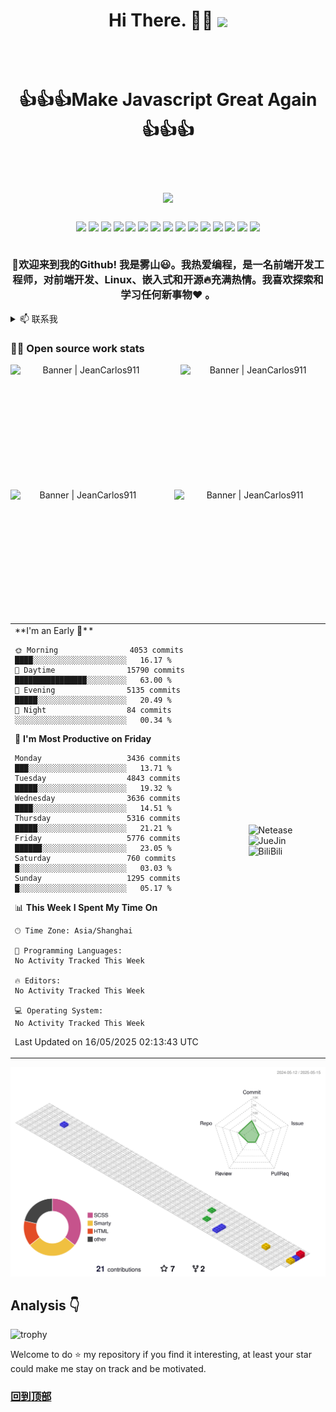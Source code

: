 <!-- slogan -->
<h1 align="center">
  <p>Hi There. 👋🤓  <img align="center" src="https://profile-counter.glitch.me/beer-on-ice/count.svg" /></p>
  <br/>
  <p align="center">👍👍👍Make Javascript Great Again👍👍👍</p>
  <br/>
  <a href="https://nav.666986.xyz/">
    <img src="https://capsule-render.vercel.app/api?type=Waving&color=timeGradient&height=250&animation=fadeIn&section=header&text=%E9%9B%BE%E5%B1%B1&fontSize=68">
  </a>
</h1>

<h3 align="center">
  <!-- 个人资料徽标 -->
  <div align="center">
   <img src="http://views.whatilearened.today/views/github/beer-on-ice/views.svg"/>
   <a href="https://github.com/beer-on-ice/"><img src="https://img.shields.io/github/followers/beer-on-ice?color=%234CC61E&label=GitHub%20Followers%20%3A"/></a>
   <a href="https://github.com/beer-on-ice/"><img src="https://badges.frapsoft.com/os/v2/open-source.svg?v=103"/></a>
   <a href="mailto:li997477295@outlook.com"><img src="https://img.shields.io/badge/Ask%20me-anything-1abc9c.svg"/></a>
   <a href="https://www.vuejs.com"><img src="https://img.shields.io/badge/Front End-VUEJS-42b883"/></a>
   <a href="https://nodejs.org"><img src="https://img.shields.io/badge/Back End-Node.js-f55247"/></a>
   <a href="https://www.mongodb.com"><img src="https://img.shields.io/badge/Database-MongoDB-orange"/></a>
   <a href="https://shields.io/"><img src="https://img.shields.io/badge/badges-awesome-green.svg"/></a>
   <a href="https://www.linkedin.com/in/%E9%94%A6-%E6%9D%8E-239a4b183/"><img src="https://img.shields.io/badge/LinkedIn-contact%20me-blue"></a>
   <a href="https://blog.orcat.cn"><img src="https://img.shields.io/badge/Blog-孤独的箭-red"></a>
   <img src="https://img.shields.io/website?label=Website%20status%20%3A&url=https%3A%2F%2Fdaniels-roth-stan.fr%2F"/>
   <a href="https://www.archlinux.org/"><img src="https://img.shields.io/badge/OS-Arch%20Linux-33aadd?style=flat-square&logo=arch-linux&logoColor=ffffff"></a>
   <a href="https://www.apple.com/"><img src="https://img.shields.io/badge/apple-iphone-f5010c?style=flat-square&logo=apple&logoColor=ffffff"></a>
   <a href="javascript:;"><img src="https://img.shields.io/badge/-Nintendo%20Switch-e60012?style=flat-square&logo=nintendo%20switch&logoColor=ffffff"></a>
   <a href="javascript:;"><img src="https://img.shields.io/badge/Steam-171a21?style=flat-square&logo=steam&logoColor=ffffff"></a>
  </div>
  <br/>
  <p>🎉欢迎来到我的Github! 我是雾山😃。我热爱编程，是一名前端开发工程师，对前端开发、Linux、嵌入式和开源🔥充满热情。我喜欢探索和学习任何新事物❤️ 。</p>
</h3>

<!-- 动态打字效果 -->
<!--  <h1 align="center">
  <a href="https://nav.666986.xyz/">
    <img src="https://readme-typing-svg.herokuapp.com/?lines=console.log(%22Hello%2C%20World!%22);Happy!&center=true&size=27">
  </a>
</h1>  -->

<!-- 联系我 -->
<details>

<summary>📫 联系我</summary>

- 💬 <a href="https://t.me/frank/">私信</a>
- 📧 <a href="mailto:mistyhills53@gmail.com">Email</a>
- 📖 <a href="https://talk.666986.xyz/">博客</a>
- 💼 <a href="https://notion-nav.666986.xyz/">导航</a>
- ☁️ <a href="https://nas.666986.xyz:8443/">云盘</a>

### ⚡ Technologies <img src="https://media.giphy.com/media/WUlplcMpOCEmTGBtBW/giphy.gif" width="30">

#### Front-end:

![JavaScript](https://img.shields.io/badge/-JavaScript-%23F7DF1C?style=flat-square&logo=javascript&logoColor=000000&color=d1b01f)
![Vue](https://img.shields.io/badge/-Vue-%23F7DF1C?style=flat-square&logo=vue&logoColor=000000&color=d1b01f)
![React](https://img.shields.io/badge/-React-%23282C34?style=flat-square&logo=react)
![Sass](https://img.shields.io/badge/-Sass-%23CC6699?style=flat-square&logo=sass&logoColor=ffffff)
![Less](https://img.shields.io/badge/-Less-%23CC6699?style=flat-square&logo=Less&logoColor=ffffff)
![MpVue](http://img.shields.io/badge/-MpVue-CC0000?style=flat-square&logo=MpVue&logoColor=ffffff)
![Nodejs](https://img.shields.io/badge/-Nodejs-black?style=flat-square&logo=Node.js&logoColor=00d632)
![Uniapp](http://img.shields.io/badge/-Uniapp-000000?style=flat-square&logo=uniapp&logoColor=ffffff)


#### Back-end:

![Caddy](https://img.shields.io/badge/-Caddy-E10098?style=flat-square&logo=caddy&logoColor=ffffff)
![Heroku](https://img.shields.io/badge/-Heroku-430098?style=flat-square&logo=heroku&logoColor=ffffff)
![Docker](https://img.shields.io/badge/-Docker-black?style=flat-square&logo=docker)
![NGINX](http://img.shields.io/badge/-NGINX-269539?style=flat-square&logo=nginx&logoColor=ffffff)


#### Editors and Operating Systems:

![VS Code](http://img.shields.io/badge/-VS%20Code-007ACC?style=flat-square&logo=visual-studio-code&logoColor=ffffff)
![LaTeX](http://img.shields.io/badge/-LaTeX-008080?style=flat-square&logo=latex&logoColor=ffffff)
![Debian](http://img.shields.io/badge/-Debian-A81D33?style=flat-square&logo=debian&logoColor=ffffff)
![Ubuntu](http://img.shields.io/badge/-Ubuntu-AB2B28?style=flat-square&logo=ubuntu&logoColor=ffffff)
![GNU Emacs](http://img.shields.io/badge/-GNU%20Emacs-7F5AB6?style=flat-square&logo=gnu-emacs&logoColor=ffffff)

<!-- 贪吃蛇代码贡献图 
<div align="center"><img src="https://cdn.jsdelivr.net/gh/beer-on-ice/beer-on-ice/assets/github-contribution-grid-snake.gif" /></div>
-->
</details>

### 👨‍💻 Open source work stats
<div align='center'>
  <img align='left' alt="Banner | JeanCarlos911" src="https://readme-steel.vercel.app/api?username=beer-on-ice&include_all_commits=true&hide_border=true&theme=kacho_ga"  width='48%'  height='200'/>
  <img align='right' alt="Banner | JeanCarlos911" src="https://readme-steel.vercel.app/api/top-langs/?username=beer-on-ice&&show_icons=true&hide_border=true&theme=graywhite&layout=compact&langs_count=8&exclude_repo=CloudflareWarp"  width='46%' height='200'/>
  <br/>
  <img align='left' alt="Banner | JeanCarlos911" src="https://i.imgur.com/34fiEUG.gif"  width='46%'  height='200'/>
 <img align='right' alt="Banner | JeanCarlos911" src="https://github-readme-streak-stats.herokuapp.com/?user=beer-on-ice&theme=highcontrast"  width='48%'  height='200'/>
</div>

<br/>

<!-- wakatime 统计 -->
<table align="left"  >
<tr>
<td align="top">  
<!--START_SECTION:waka-->
**I'm an Early 🐤** 

```text
🌞 Morning                4053 commits        ████░░░░░░░░░░░░░░░░░░░░░   16.17 % 
🌆 Daytime                15790 commits       ████████████████░░░░░░░░░   63.00 % 
🌃 Evening                5135 commits        █████░░░░░░░░░░░░░░░░░░░░   20.49 % 
🌙 Night                  84 commits          ░░░░░░░░░░░░░░░░░░░░░░░░░   00.34 % 
```
📅 **I'm Most Productive on Friday** 

```text
Monday                   3436 commits        ███░░░░░░░░░░░░░░░░░░░░░░   13.71 % 
Tuesday                  4843 commits        █████░░░░░░░░░░░░░░░░░░░░   19.32 % 
Wednesday                3636 commits        ████░░░░░░░░░░░░░░░░░░░░░   14.51 % 
Thursday                 5316 commits        █████░░░░░░░░░░░░░░░░░░░░   21.21 % 
Friday                   5776 commits        ██████░░░░░░░░░░░░░░░░░░░   23.05 % 
Saturday                 760 commits         █░░░░░░░░░░░░░░░░░░░░░░░░   03.03 % 
Sunday                   1295 commits        █░░░░░░░░░░░░░░░░░░░░░░░░   05.17 % 
```


📊 **This Week I Spent My Time On** 

```text
🕑︎ Time Zone: Asia/Shanghai

💬 Programming Languages: 
No Activity Tracked This Week

🔥 Editors: 
No Activity Tracked This Week

💻 Operating System: 
No Activity Tracked This Week
```


 Last Updated on 16/05/2025 02:13:43 UTC
<!--END_SECTION:waka-->
</td>
<td>
  <img src="https://cdn.jsdelivr.net/gh/linux-jin/netease-cloud-music-card/card.svg" alt="Netease" >
  <img src="https://stats.justsong.cn/api/juejin?id=96412752946824&theme=dark" alt="JueJin" >
  <img src="https://stats.justsong.cn/api/bilibili/?id=14639347&theme=dark" alt="BiliBili" >
</td>
</tr>
</table>

<!-- profile-3d-contrib -->
![](./profile-3d-contrib/profile-gitblock.svg)

<!-- GitHub奖杯🏆 -->
## Analysis :point_down:
![trophy](https://github-profile-trophy.vercel.app/?username=beer-on-ice&theme=onedark&column=9)

<!-- 
![我的 BiliBili 数据](https://stats.justsong.cn/api/bilibili/?id=14639347&theme=dark)
![我的 ZhiHu 数据](https://stats.justsong.cn/api/zhihu?username=mistyhill&theme=dark)
![我的 JueJin 数据](https://stats.justsong.cn/api/juejin?id=96412752946824&theme=dark)
-->

<!-- 
<img src="https://cdn.jsdelivr.net/gh/beer-on-ice/beer-on-ice/plugin_metrics.svg" alt="plugin metrics" width="75%"/>
-->

<!-- 
<p align="center">
  <img src="https://imgs.666986.xyz/file/d1a823aa65560923ea3bf.gif" alt="MistyHill" width="200" height="auto"  style="border-radius:50%;">
</p>
-->

Welcome to do ⭐ my repository if you find it interesting, at least your star could make me stay on track and be motivated.

### [回到顶部](https://github.com/beer-on-ice/beer-on-ice)
